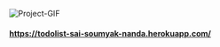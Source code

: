 ![Project-GIF](./assests/images/project.gif)
#### https://todolist-sai-soumyak-nanda.herokuapp.com/
